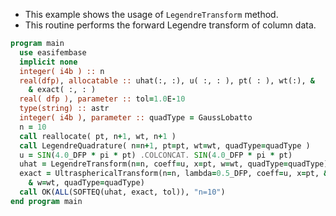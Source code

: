 - This example shows the usage of `LegendreTransform` method.
- This routine performs the forward Legendre transform of column data.

```fortran
program main
  use easifembase
  implicit none
  integer( i4b ) :: n
  real(dfp), allocatable :: uhat(:, :), u( :, : ), pt( : ), wt(:), &
    & exact( :, : )
  real( dfp ), parameter :: tol=1.0E-10
  type(string) :: astr
  integer( i4b ), parameter :: quadType = GaussLobatto
  n = 10
  call reallocate( pt, n+1, wt, n+1 )
  call LegendreQuadrature( n=n+1, pt=pt, wt=wt, quadType=quadType )
  u = SIN(4.0_DFP * pi * pt) .COLCONCAT. SIN(4.0_DFP * pi * pt)
  uhat = LegendreTransform(n=n, coeff=u, x=pt, w=wt, quadType=quadType)
  exact = UltrasphericalTransform(n=n, lambda=0.5_DFP, coeff=u, x=pt, &
    & w=wt, quadType=quadType)
  call OK(ALL(SOFTEQ(uhat, exact, tol)), "n=10")
end program main
```
